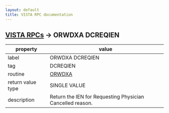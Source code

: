 ```yaml
---
layout: default
title: VISTA RPC documentation
---
```




## [VISTA RPCs](TableOfContent.md) &#8594; ORWDXA DCREQIEN 

 property | value 
--- | --- 
 label | ORWDXA DCREQIEN
 tag | DCREQIEN
 routine | [ORWDXA](http://code.osehra.org/dox/Routine_ORWDXA_source.html)
 return value type | SINGLE VALUE
 description | Return the IEN for Requesting Physician Cancelled reason.